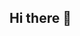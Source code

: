 ## Hi there 👋

<!--
**bhagya8x21/bhagya8x21** is a ✨ _special_ ✨ repository because its `README.md` (this file) appears on your GitHub profile.


- 🔭 **I’m currently working on:**
  - A Data Science project, **Predicting Credit Risk**, using machine learning models to assess financial reliability and minimize risk.
  - A Cybersecurity project, developing a modular, **web-based, real-time threat intelligence platform**, aimed at analyzing and visualizing threat data efficiently.

- 🌱 **I’m currently learning:** Advanced data preprocessing techniques and threat detection algorithms.

- 👯 **I’m looking to collaborate on:** Open-source projects related to Java,Python and data science.

- 🤔 **I’m looking for help with:** Exploring advanced machine learning models using Python

- 💬 **Ask me about:** Python programming, mental health tech solutions (e.g., Fusion AI), and cloud-based software design.

### Skills and Technologies:
- **Programming Languages:** Java, Python, JavaScript, C++  
- **Frameworks & Tools:** Django, Flask, HTML, CSS, SQL, MySQL, SQLite, jQuery  
- **Technologies:** GitHub, Agile, SDLC, AWS, MS Office Suite  
- **Certifications:** Python Programming (HackerRank), Problem Solving (HackerRank), Coursera certifications in C, Java, and Python programming  
- **Soft Skills:** Leadership, Teamwork, Time Management, Analytical Thinking, Attention to Detail  

### Projects:
- **[Fusion AI – Personal Mental Health Assistant](https://github.com/bhagya8x21)**  
  Developed a personalized mental health assistant for monitoring and analyzing users' emotional states using facial emotion recognition and vocal sentiment analysis.  

- **[Cloud-Powered Online Bookstore](https://github.com/bhagya8x21)**  
  Designed and implemented a scalable and user-friendly online bookstore with AWS integration, built using the ReactJS framework.  

- **[Smart Vaccination Path Analysis](https://github.com/bhagya8x21)**  
  Developed a Python-based tool to optimize vaccination processes, automating user data management and improving efficiency.  

- 📫 **How to reach me:**  
  - Email: [ban8x@umsystem.edu](mailto:ban8x@umsystem.edu)  
  - GitHub: [bhagya8x21](https://github.com/bhagya8x21)  
  - LinkedIn: [Bhagya Rekha Ammisetty](https://www.linkedin.com/in/ammisetty-bhagya-rekha-b31a66171)  

- 😄 **Pronouns:** She/Her  
